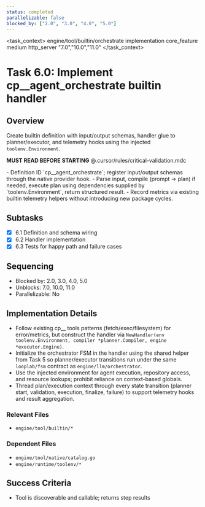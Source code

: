 ```yaml
---
status: completed
parallelizable: false
blocked_by: ["2.0", "3.0", "4.0", "5.0"]
---
```


<task_context>
<domain>engine/tool/builtin/orchestrate</domain>
<type>implementation</type>
<scope>core_feature</scope>
<complexity>medium</complexity>
<dependencies>http_server</dependencies>
<unblocks>"7.0","10.0","11.0"</unblocks>
</task_context>

# Task 6.0: Implement cp\_\_agent_orchestrate builtin handler

## Overview

Create builtin definition with input/output schemas, handler glue to planner/executor, and telemetry hooks using the injected `toolenv.Environment`.

<import>**MUST READ BEFORE STARTING** @.cursor/rules/critical-validation.mdc</import>

<requirements>
- Definition ID `cp__agent_orchestrate`; register input/output schemas through the native provider hook.
- Parse input, compile (prompt → plan) if needed, execute plan using dependencies supplied by `toolenv.Environment`, return structured result.
- Record metrics via existing builtin telemetry helpers without introducing new package cycles.
</requirements>

## Subtasks

- [x] 6.1 Definition and schema wiring
- [x] 6.2 Handler implementation
- [x] 6.3 Tests for happy path and failure cases

## Sequencing

- Blocked by: 2.0, 3.0, 4.0, 5.0
- Unblocks: 7.0, 10.0, 11.0
- Parallelizable: No

## Implementation Details

- Follow existing cp\_\_ tools patterns (fetch/exec/filesystem) for error/metrics, but construct the handler via `NewHandler(env toolenv.Environment, compiler *planner.Compiler, engine *executor.Engine)`.
- Initialize the orchestrator FSM in the handler using the shared helper from Task 5 so planner/executor transitions run under the same `looplab/fsm` contract as `engine/llm/orchestrator`.
- Use the injected environment for agent execution, repository access, and resource lookups; prohibit reliance on context-based globals.
- Thread plan/execution context through every state transition (planner start, validation, execution, finalize, failure) to support telemetry hooks and result aggregation.

### Relevant Files

- `engine/tool/builtin/*`

### Dependent Files

- `engine/tool/native/catalog.go`
- `engine/runtime/toolenv/*`

## Success Criteria

- Tool is discoverable and callable; returns step results
